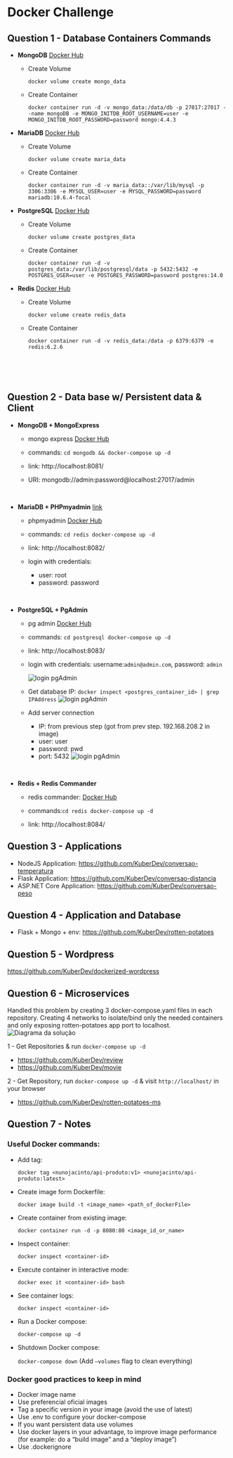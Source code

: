 # Docker Challenge





## Question 1 - Database Containers Commands

- **MongoDB** [Docker Hub](https://hub.docker.com/_/mongo)
	- Create Volume

    	`docker volume create mongo_data`
	- Create Container

    	`docker container run -d -v mongo_data:/data/db -p 27017:27017 --name mongoDB -e MONGO_INITDB_ROOT_USERNAME=user -e MONGO_INITDB_ROOT_PASSWORD=password mongo:4.4.3`


- **MariaDB** [Docker Hub](https://hub.docker.com/_/mariadb)
	- Create Volume

    	`docker volume create maria_data`
	- Create Container

        `docker container run -d -v maria_data::/var/lib/mysql -p 3306:3306 -e MYSQL_USER=user -e MYSQL_PASSWORD=password mariadb:10.6.4-focal`

- **PostgreSQL** [Docker Hub](https://hub.docker.com/_/postgres)
	- Create Volume

        `docker volume create postgres_data`
	- Create Container

        `docker container run -d -v postgres_data:/var/lib/postgresql/data -p 5432:5432 -e POSTGRES_USER=user -e POSTGRES_PASSWORD=password postgres:14.0`


- **Redis** [Docker Hub](https://hub.docker.com/_/redis)
	- Create Volume

        `docker volume create redis_data`
	- Create Container

        `docker container run -d -v redis_data:/data -p 6379:6379 -e redis:6.2.6`


<br>
<br>
<br>

## Question 2 - Data base w/ Persistent data & Client
- **MongoDB + MongoExpress**

    - mongo express [Docker Hub](https://hub.docker.com/_/mongo-express)

    - commands: `cd mongodb && docker-compose up -d`

    - link: http://localhost:8081/
    - URI: mongodb://admin:password@localhost:27017/admin


<br>

- **MariaDB + PHPmyadmin** [link](https://hackernoon.com/mariadb-phpmyadmin-docker-running-local-database-ok9q36ji)
    - phpmyadmin [Docker Hub](https://hub.docker.com/r/phpmyadmin/phpmyadmin/)

    - commands:
        `cd redis docker-compose up -d`

    - link: http://localhost:8082/

    - login with credentials:
        - user: root
        - password: password


<br>

- **PostgreSQL + PgAdmin**
    - pg admin [Docker Hub](https://hub.docker.com/r/dpage/pgadmin4)

    - commands: `cd postgresql docker-compose up -d`

    - link: http://localhost:8083/
    - login with credentials: username:`admin@admin.com`, password: `admin`

        ![login pgAdmin](./img/login.png)


    - Get database IP: `docker inspect <postgres_container_id> | grep IPAddress`
        ![login pgAdmin](./img/get-ip.png)

    - Add server connection
        - IP: from previous step  (got from prev step. 192.168.208.2 in image)
        - user: user
        - password: pwd
        - port: 5432
        ![login pgAdmin](./img/create-server.png)



<br>

- **Redis + Redis Commander**
    - redis commander: [Docker Hub](https://hub.docker.com/r/rediscommander/redis-commander)

    - commands:`cd redis docker-compose up -d`

    - link: http://localhost:8084/



## Question 3 - Applications

- NodeJS Application: https://github.com/KuberDev/conversao-temperatura
- Flask Application: https://github.com/KuberDev/conversao-distancia
- ASP.NET Core Application: https://github.com/KuberDev/conversao-peso

## Question 4 - Application and Database
- Flask + Mongo + env: https://github.com/KuberDev/rotten-potatoes

## Question 5 - Wordpress
https://github.com/KuberDev/dockerized-wordpress


## Question 6 - Microservices
Handled this problem by creating 3 docker-compose.yaml files in each repository. Creating 4 networks to isolate/bind only the needed containers and only exposing rotten-potatoes app port to localhost.
![Diagrama da solução](./img/ms.png)


1 - Get Repositories & run `docker-compose up -d`
 - https://github.com/KuberDev/review
 - https://github.com/KuberDev/movie

2 - Get Repository, run `docker-compose up -d` & visit `http://localhost/` in your browser
 - https://github.com/KuberDev/rotten-potatoes-ms


## Question 7 - Notes

### Useful Docker commands:

- Add tag:

    `docker tag <nunojacinto/api-produto:v1> <nunojacinto/api-produto:latest>`

- Create image form Dockerfile:

    `docker image build -t <image_name> <path_of_dockerFile>`

- Create container from existing image:

    `docker container run -d -p 8080:80 <image_id_or_name>`

- Inspect container:

    `docker inspect <container-id>`

- Execute container in interactive mode:

    `docker exec it <container-id> bash`

- See container logs:

    `docker inspect <container-id>`

- Run a Docker compose:

    `docker-compose up -d`

- Shutdown Docker compose:

    `docker-compose down`   (Add `—volumes` flag to clean everything)



### Docker good practices to keep in mind
- Docker image name
- Use preferencial oficial images
- Tag a specific version in your image (avoid the use of latest)
- Use .env to configure your docker-compose
- If you want persistent data use volumes
- Use docker layers in your advantage, to improve image performance (for example: do a “build image” and a “deploy image”)
- Use .dockerignore
